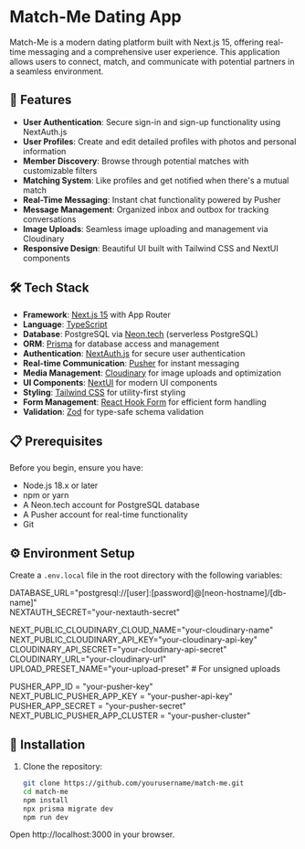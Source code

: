 # Match-Me Dating App

Match-Me is a modern dating platform built with Next.js 15, offering real-time messaging and a comprehensive user experience. This application allows users to connect, match, and communicate with potential partners in a seamless environment.

## 🚀 Features

- **User Authentication**: Secure sign-in and sign-up functionality using NextAuth.js
- **User Profiles**: Create and edit detailed profiles with photos and personal information
- **Member Discovery**: Browse through potential matches with customizable filters
- **Matching System**: Like profiles and get notified when there's a mutual match
- **Real-Time Messaging**: Instant chat functionality powered by Pusher
- **Message Management**: Organized inbox and outbox for tracking conversations
- **Image Uploads**: Seamless image uploading and management via Cloudinary
- **Responsive Design**: Beautiful UI built with Tailwind CSS and NextUI components

## 🛠️ Tech Stack

- **Framework**: [Next.js 15](https://nextjs.org/) with App Router
- **Language**: [TypeScript](https://www.typescriptlang.org/)
- **Database**: PostgreSQL via [Neon.tech](https://neon.tech/) (serverless PostgreSQL)
- **ORM**: [Prisma](https://www.prisma.io/) for database access and management
- **Authentication**: [NextAuth.js](https://next-auth.js.org/) for secure user authentication
- **Real-time Communication**: [Pusher](https://pusher.com/) for instant messaging
- **Media Management**: [Cloudinary](https://cloudinary.com/) for image uploads and optimization
- **UI Components**: [NextUI](https://nextui.org/) for modern UI components
- **Styling**: [Tailwind CSS](https://tailwindcss.com/) for utility-first styling
- **Form Management**: [React Hook Form](https://react-hook-form.com/) for efficient form handling
- **Validation**: [Zod](https://zod.dev/) for type-safe schema validation


## 📋 Prerequisites

Before you begin, ensure you have:

- Node.js 18.x or later
- npm or yarn
- A Neon.tech account for PostgreSQL database
- A Pusher account for real-time functionality
- Git

## ⚙️ Environment Setup

Create a `.env.local` file in the root directory with the following variables:

DATABASE_URL="postgresql://[user]:[password]@[neon-hostname]/[db-name]"\
NEXTAUTH_SECRET="your-nextauth-secret"

NEXT_PUBLIC_CLOUDINARY_CLOUD_NAME="your-cloudinary-name"\
NEXT_PUBLIC_CLOUDINARY_API_KEY="your-cloudinary-api-key"\
CLOUDINARY_API_SECRET="your-cloudinary-api-secret"\
CLOUDINARY_URL="your-cloudinary-url"\
UPLOAD_PRESET_NAME="your-upload-preset" # For unsigned uploads

PUSHER_APP_ID = "your-pusher-key"\
NEXT_PUBLIC_PUSHER_APP_KEY = "your-pusher-api-key"\
PUSHER_APP_SECRET = "your-pusher-secret"\
NEXT_PUBLIC_PUSHER_APP_CLUSTER = "your-pusher-cluster"

## 🚀 Installation

1. Clone the repository:
   ```bash
   git clone https://github.com/yourusername/match-me.git
   cd match-me
   npm install
   npx prisma migrate dev
   npm run dev


Open http://localhost:3000 in your browser.

